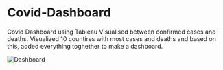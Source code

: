 # Covid-Dashboard
Covid Dashboard using Tableau
Visualised between confirmed cases and deaths. Visualized 10 countires with most cases and deaths and based on this, added everything toghether to make a dashboard.

![Dashboard](‪https://github.com/Mananshah20/Covid-Dashboard/blob/main/Dashboard.PNG)
